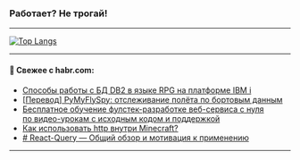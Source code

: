 ### Работает? Не трогай!

---
<!--
#### 🛠️ Technical stack:

![Java](https://img.shields.io/badge/Java-informational?logo=Oracle&style=flat&logoColor=white&color=FF4500)
![Kotlin](https://img.shields.io/badge/Kotlin-informational?logo=Kotlin&style=flat&logoColor=white&color=774D97)
![TS](https://img.shields.io/badge/TypeScript-informational?logo=typeScript&style=flat&logoColor=black&color=017acc)
![Python](https://img.shields.io/badge/Python-informational?logo=Python&style=flat&logoColor=black&color=ffdd54) <br>
![Spring](https://img.shields.io/badge/Spring-informational?logo=Spring&style=flat&logoColor=white&color=6DB33F) 
![SpringBoot](https://img.shields.io/badge/SpringBoot-informational?logo=SpringBoot&style=flat&logoColor=white&color=6DB33F)
![Nest](https://img.shields.io/badge/NestJS-informational?logo=NestJS&style=flat&logoColor=white&color=E0234E) 
![NodeJS](https://img.shields.io/badge/NodeJS-informational?logo=node.js&style=flat&logoColor=white&color=70A760)<br>
![PostgreSQL](https://img.shields.io/badge/PostgreSQL-informational?logo=PostgreSQL&style=flat&logoColor=white&color=DAA520)
![MongoDB](https://img.shields.io/badge/MongoDB-informational?logo=MongoDB&style=flat&logoColor=white&color=870000)
![Apache](https://img.shields.io/badge/Apache-informational?logo=apache&style=flat&logoColor=white&color=f74e28)

___ 
-->

<!--- #### 🛠️ : --->

[![Top Langs](https://github-readme-stats-82jvfl3w3-advtsettinggmailcoms-projects.vercel.app/api/top-langs/?username=zloylis&langs_count=10&hide_title=true&title_color=e6edf3&size_weight=0.5&count_weight=0.5&layout=compact&hide_progress=true&hide_border=true&theme=dracula)](https://github.com/zloylis)

<!---


####  :octocat:&nbsp;&nbsp; Статистика:

![GitHub stats](https://github-readme-stats-u2qms2cxw-advtsettinggmailcoms-projects.vercel.app/api?username=zloylis&show_icons=true&hide_border=true&theme=dracula&title_color=e6edf3&include_all_commits=true&count_private=true&hide_rank=false&hide_title=true&rank_icon=github)
-->
---

#### 💬 Свежее с habr.com:

<!-- BLOG-POST-LIST:START -->
- [Способы работы с БД DB2 в языке RPG на платформе IBM i](https://habr.com/ru/articles/865042/?utm_source=habrahabr&utm_medium=rss&utm_campaign=865042)
- [[Перевод] PyMyFlySpy: отслеживание полёта по бортовым данным](https://habr.com/ru/companies/ruvds/articles/865956/?utm_source=habrahabr&utm_medium=rss&utm_campaign=865956)
- [Бесплатное обучение фулстек-разработке веб-сервиса с нуля по видео-урокам с исходным кодом и поддержкой](https://habr.com/ru/articles/866678/?utm_source=habrahabr&utm_medium=rss&utm_campaign=866678)
- [Как использовать http внутри Minecraft?](https://habr.com/ru/articles/866674/?utm_source=habrahabr&utm_medium=rss&utm_campaign=866674)
- [# React-Query — Общий обзор и мотивация к применению](https://habr.com/ru/articles/866654/?utm_source=habrahabr&utm_medium=rss&utm_campaign=866654)
<!-- BLOG-POST-LIST:END -->

---
